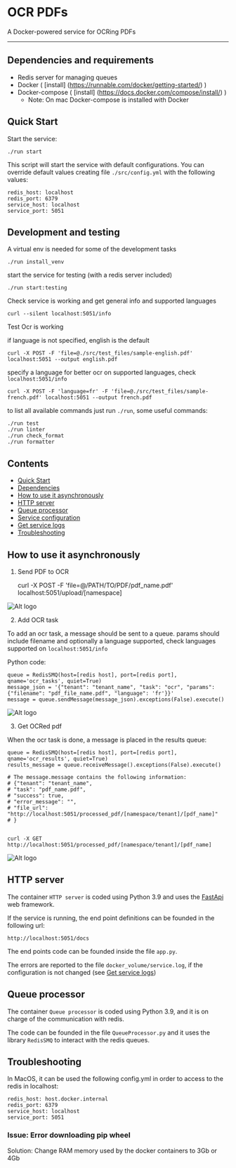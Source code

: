 # OCR PDFs

A Docker-powered service for OCRing PDFs

---

## Dependencies and requirements

- Redis server for managing queues
- Docker ( [install] (https://runnable.com/docker/getting-started/) )
- Docker-compose ( [install] (https://docs.docker.com/compose/install/) )
  - Note: On mac Docker-compose is installed with Docker

## Quick Start

Start the service:

    ./run start

This script will start the service with default configurations. You can override default values creating file `./src/config.yml` with the following values:

```
redis_host: localhost
redis_port: 6379
service_host: localhost
service_port: 5051
```

## Development and testing

A virtual env is needed for some of the development tasks

    ./run install_venv

start the service for testing (with a redis server included)

    ./run start:testing

Check service is working and get general info and supported languages

    curl --silent localhost:5051/info

Test Ocr is working

if language is not specified, english is the default

    curl -X POST -F 'file=@./src/test_files/sample-english.pdf' localhost:5051 --output english.pdf

specify a language for better ocr on supported languages, check `localhost:5051/info`

    curl -X POST -F 'language=fr' -F 'file=@./src/test_files/sample-french.pdf' localhost:5051 --output french.pdf

to list all available commands just run `./run`, some useful commands:

    ./run test
    ./run linter
    ./run check_format
    ./run formatter

## Contents

- [Quick Start](#quick-start)
- [Dependencies](#dependencies)
- [How to use it asynchronously](#how-to-use-it-asynchronously)
- [HTTP server](#http-server)
- [Queue processor](#queue-processor)
- [Service configuration](#service-configuration)
- [Get service logs](#get-service-logs)
- [Troubleshooting](#troubleshooting)

## How to use it asynchronously

1. Send PDF to OCR

   curl -X POST -F 'file=@/PATH/TO/PDF/pdf_name.pdf' localhost:5051/upload/[namespace]

![Alt logo](readme_pictures/send_materials.png?raw=true "Send PDF to extract")

2. Add OCR task

To add an ocr task, a message should be sent to a queue.
params should include filename and optionally a language supported, check languages supported on `localhost:5051/info`

Python code:

    queue = RedisSMQ(host=[redis host], port=[redis port], qname='ocr_tasks', quiet=True)
    message_json = '{"tenant": "tenant_name", "task": "ocr", "params": {"filename": "pdf_file_name.pdf", "language": 'fr'}}'
    message = queue.sendMessage(message_json).exceptions(False).execute()

![Alt logo](readme_pictures/extraction.png?raw=true "Add extraction task")

3. Get OCRed pdf

When the ocr task is done, a message is placed in the results queue:

    queue = RedisSMQ(host=[redis host], port=[redis port], qname='ocr_results', quiet=True)
    results_message = queue.receiveMessage().exceptions(False).execute()

    # The message.message contains the following information:
    # {"tenant": "tenant_name",
    # "task": "pdf_name.pdf",
    # "success": true,
    # "error_message": "",
    # "file_url": "http://localhost:5051/processed_pdf/[namespace/tenant]/[pdf_name]"
    # }


    curl -X GET http://localhost:5051/processed_pdf/[namespace/tenant]/[pdf_name]

![Alt logo](readme_pictures/get_paragraphs.png?raw=true "Get PDF")

## HTTP server

The container `HTTP server` is coded using Python 3.9 and uses the [FastApi](https://fastapi.tiangolo.com/) web framework.

If the service is running, the end point definitions can be founded in the following url:

    http://localhost:5051/docs

The end points code can be founded inside the file `app.py`.

The errors are reported to the file `docker_volume/service.log`, if the configuration is not changed (see [Get service logs](#get-service-logs))

## Queue processor

The container `Queue processor` is coded using Python 3.9, and it is on charge of the communication with redis.

The code can be founded in the file `QueueProcessor.py` and it uses the library `RedisSMQ` to interact with the
redis queues.

## Troubleshooting

In MacOS, it can be used the following config.yml in order to access to the redis in localhost:

    redis_host: host.docker.internal
    redis_port: 6379
    service_host: localhost
    service_port: 5051

### Issue: Error downloading pip wheel

Solution: Change RAM memory used by the docker containers to 3Gb or 4Gb
